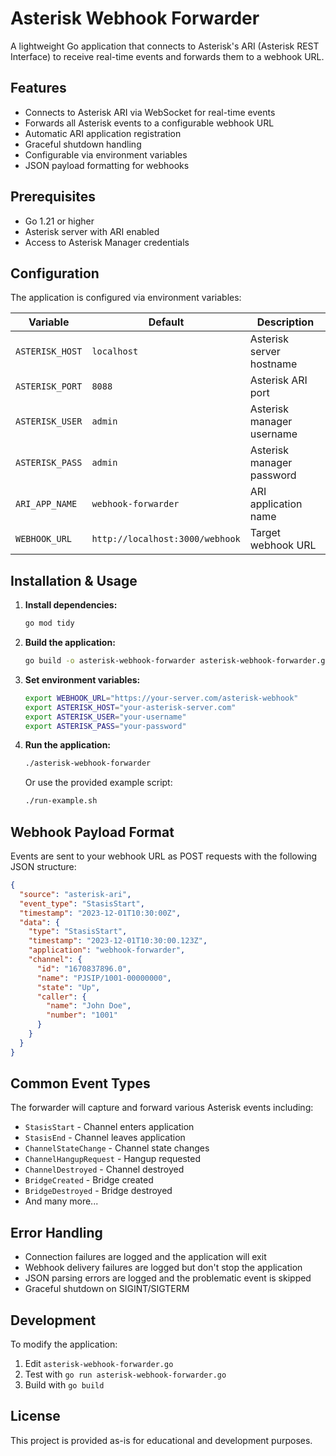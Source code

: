 # Asterisk Webhook Forwarder

A lightweight Go application that connects to Asterisk's ARI (Asterisk REST Interface) to receive real-time events and forwards them to a webhook URL.

## Features

- Connects to Asterisk ARI via WebSocket for real-time events
- Forwards all Asterisk events to a configurable webhook URL
- Automatic ARI application registration
- Graceful shutdown handling
- Configurable via environment variables
- JSON payload formatting for webhooks

## Prerequisites

- Go 1.21 or higher
- Asterisk server with ARI enabled
- Access to Asterisk Manager credentials

## Configuration

The application is configured via environment variables:

| Variable | Default | Description |
|----------|---------|-------------|
| `ASTERISK_HOST` | `localhost` | Asterisk server hostname |
| `ASTERISK_PORT` | `8088` | Asterisk ARI port |
| `ASTERISK_USER` | `admin` | Asterisk manager username |
| `ASTERISK_PASS` | `admin` | Asterisk manager password |
| `ARI_APP_NAME` | `webhook-forwarder` | ARI application name |
| `WEBHOOK_URL` | `http://localhost:3000/webhook` | Target webhook URL |

## Installation & Usage

1. **Install dependencies:**
   ```bash
   go mod tidy
   ```

2. **Build the application:**
   ```bash
   go build -o asterisk-webhook-forwarder asterisk-webhook-forwarder.go
   ```

3. **Set environment variables:**
   ```bash
   export WEBHOOK_URL="https://your-server.com/asterisk-webhook"
   export ASTERISK_HOST="your-asterisk-server.com"
   export ASTERISK_USER="your-username"
   export ASTERISK_PASS="your-password"
   ```

4. **Run the application:**
   ```bash
   ./asterisk-webhook-forwarder
   ```

   Or use the provided example script:
   ```bash
   ./run-example.sh
   ```

## Webhook Payload Format

Events are sent to your webhook URL as POST requests with the following JSON structure:

```json
{
  "source": "asterisk-ari",
  "event_type": "StasisStart",
  "timestamp": "2023-12-01T10:30:00Z",
  "data": {
    "type": "StasisStart",
    "timestamp": "2023-12-01T10:30:00.123Z",
    "application": "webhook-forwarder",
    "channel": {
      "id": "1670837896.0",
      "name": "PJSIP/1001-00000000",
      "state": "Up",
      "caller": {
        "name": "John Doe",
        "number": "1001"
      }
    }
  }
}
```

## Common Event Types

The forwarder will capture and forward various Asterisk events including:

- `StasisStart` - Channel enters application
- `StasisEnd` - Channel leaves application  
- `ChannelStateChange` - Channel state changes
- `ChannelHangupRequest` - Hangup requested
- `ChannelDestroyed` - Channel destroyed
- `BridgeCreated` - Bridge created
- `BridgeDestroyed` - Bridge destroyed
- And many more...

## Error Handling

- Connection failures are logged and the application will exit
- Webhook delivery failures are logged but don't stop the application
- JSON parsing errors are logged and the problematic event is skipped
- Graceful shutdown on SIGINT/SIGTERM

## Development

To modify the application:

1. Edit `asterisk-webhook-forwarder.go`
2. Test with `go run asterisk-webhook-forwarder.go`
3. Build with `go build`

## License

This project is provided as-is for educational and development purposes.
